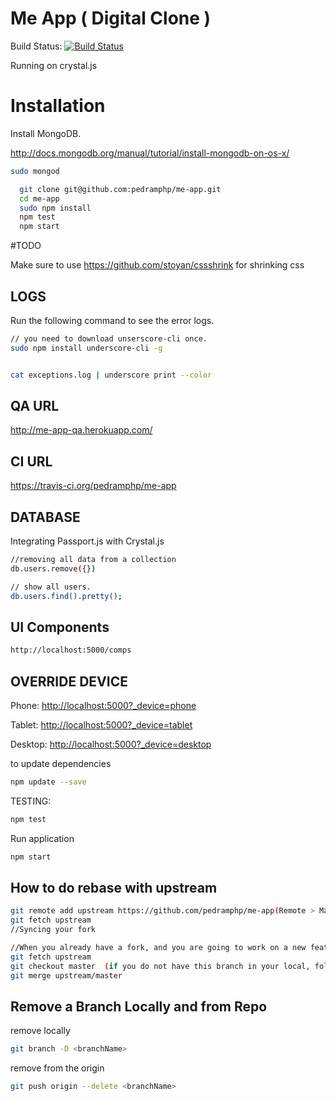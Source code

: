 Me App ( Digital Clone )
==
Build Status: [![Build Status](https://travis-ci.org/pedramphp/me-app.svg?branch=master)](https://travis-ci.org/pedramphp/me-app)

Running on crystal.js



# Installation

Install MongoDB.

http://docs.mongodb.org/manual/tutorial/install-mongodb-on-os-x/

```sh
sudo mongod
```

```sh
  git clone git@github.com:pedramphp/me-app.git
  cd me-app
  sudo npm install
  npm test
  npm start
```

#TODO

Make sure to use https://github.com/stoyan/cssshrink for shrinking css

LOGS
-----------------------
Run the following command to see the error logs.

```sh
// you need to download unserscore-cli once.
sudo npm install underscore-cli -g


cat exceptions.log | underscore print --color
```

QA URL
----------------------
http://me-app-qa.herokuapp.com/

CI URL
---------------------
https://travis-ci.org/pedramphp/me-app

DATABASE
------------------
Integrating Passport.js with Crystal.js


```sh
//removing all data from a collection
db.users.remove({}) 

// show all users.
db.users.find().pretty();
```


UI Components
-----------------------
```sh
http://localhost:5000/comps
```

OVERRIDE DEVICE
-----------------

Phone:  [http://localhost:5000?_device=phone](http://localhost:5000?_device=phone)

Tablet: [http://localhost:5000?_device=tablet](http://localhost:5000?_device=tablet)

Desktop: [http://localhost:5000?_device=desktop](http://localhost:5000?_device=desktop)

to update dependencies
```sh
npm update --save
```

TESTING:
```sh
npm test
```
Run application
```sh
npm start
```

How to do rebase with upstream
---------------------
```sh
git remote add upstream https://github.com/pedramphp/me-app(Remote > Manage Remotes > Add )
git fetch upstream 
//Syncing your fork

//When you already have a fork, and you are going to work on a new feature, 
git fetch upstream
git checkout master  (if you do not have this branch in your local, follow "Pull a new branch..." steps)
git merge upstream/master
```

Remove a Branch Locally and from Repo
---------------------
remove locally
```sh
git branch -D <branchName>
```

remove from the origin
```sh
git push origin --delete <branchName>
```


